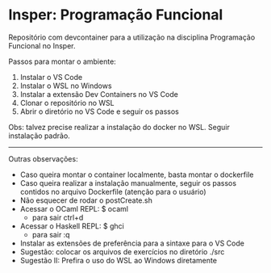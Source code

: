 # Insper: Programação Funcional

Repositório com devcontainer para a utilização na disciplina Programação Funcional no Insper.

Passos para montar o ambiente:

1. Instalar o VS Code
1. Instalar o WSL no Windows
1. Instalar a extensão Dev Containers no VS Code
1. Clonar o repositório no WSL
1. Abrir o diretório no VS Code e seguir os passos

Obs: talvez precise realizar a instalação do docker no WSL. Seguir instalação padrão.

---

Outras observações:

- Caso queira montar o container localmente, basta montar o dockerfile
- Caso queira realizar a instalação manualmente, seguir os passos contidos no arquivo Dockerfile (atenção para o usuário)
- Não esquecer de rodar o postCreate.sh
- Acessar o OCaml REPL: $ ocaml 
  - para sair ctrl+d
- Acessar o Haskell REPL: $ ghci 
  - para sair :q
- Instalar as extensões de preferência para a sintaxe para o VS Code
- Sugestão: colocar os arquivos de exercícios no diretório ./src
- Sugestão II: Prefira o uso do WSL ao Windows diretamente